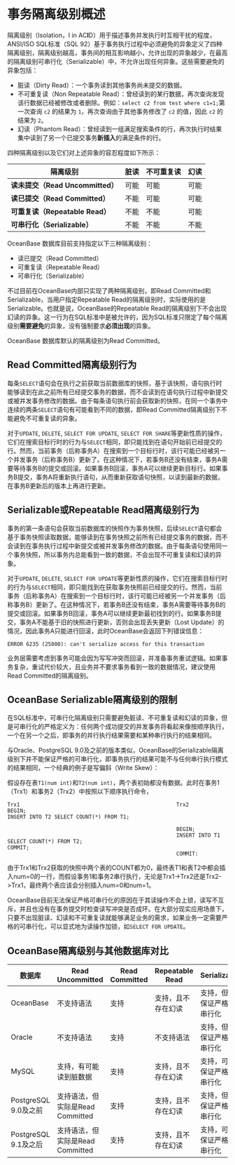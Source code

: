 # 事务隔离级别概述

隔离级别（Isolation，I in AC**I**D）用于描述事务并发执行时互相干扰的程度，ANSI/ISO SQL标准（SQL 92）基于事务执行过程中必须避免的异象定义了四种隔离级别，隔离级别越高，事务间的相互影响越小，允许出现的异象越少，在最高的隔离级别可串行化（Serializable）中，不允许出现任何异象。这些需要避免的异象包括：

* 脏读（Dirty Read）：一个事务读到其他事务尚未提交的数据。
* 不可重复读（Non Repeatable Read）：曾经读到的某行数据，再次查询发现该行数据已经被修改或者删除。例如：`select c2 from test where c1=1;`第一次查询 `c2` 的结果为 `1`，再次查询由于其他事务修改了 `c2` 的值，因此 `c2` 的结果为 `2`。
* 幻读（Phantom Read）：曾经读到一组满足搜索条件的行，再次执行时结果集中读到了另一个已提交事务**新插入**的满足条件的行。

四种隔离级别以及它们对上述异象的容忍程度如下所示：

|   隔离级别   | 脏读 | 不可重复读 | 幻读 |
|----------|----|-------|----|
| **读未提交（Read Uncommitted）** | 可能 | 可能 | 可能 |
| **读已提交（Read Committed）** | 不能 | 可能 | 可能 |
| **可重复读（Repeatable Read）** | 不能 | 不能 | 可能 |
| **可串行化（Serializable）** | 不能 | 不能 | 不能 |

OceanBase 数据库目前支持指定以下三种隔离级别：
  * 读已提交（Read Committed）
  * 可重复读（Repeatable Read）
  * 可串行化（Serializable）
 
不过目前在OceanBase内部只实现了两种隔离级别，即Read Committed和Serializable，当用户指定Repeatable Read的隔离级别时，实际使用的是Serializable。也就是说，OceanBase的Repeatable Read的隔离级别下不会出现幻读的异象。这一行为在SQL标准中是被允许的，因为SQL标准只限定了每个隔离级别**需要避免**的异象，没有强制要求**必须出现**的异象。

OceanBase 数据库默认的隔离级别为Read Committed。

## Read Committed隔离级别行为
每条`SELECT`语句会在执行之前获取当前数据库的快照，基于该快照，语句执行时能够读到在此之前所有已经提交事务的数据，而不会读到在语句执行过程中新提交或被并发事务修改的数据。由于每条语句执行前会获取新的快照，在同一个事务中连续的两条`SELECT`语句有可能看到不同的数据，即Read Committed隔离级别下不能避免不可重复读的异象。

对于`UPDATE`, `DELETE`, `SELECT FOR UPDATE`, `SELECT FOR SHARE`等更新性质的操作，它们在搜索目标行时的行为与`SELECT`相同，即只能找到在语句开始前已经提交的行。然而，当前事务（后称事务A）在搜索到一个目标行时，该行可能已经被另一个并发事务（后称事务B）更新了。在这种情况下，若事务B还没有结束，事务A需要等待事务B的提交或回滚。如果事务B回滚，事务A可以继续更新目标行。如果事务B提交，事务A将重新执行语句，从而重新获取语句快照，以读到最新的数据，在事务B更新后的版本上再进行更新。

## Serializable或Repeatable Read隔离级别行为
事务的第一条语句会获取当前数据库的快照作为事务快照，后续`SELECT`语句都会基于事务快照读取数据，能够读到在事务快照之前所有已经提交事务的数据，而不会读到在事务执行过程中新提交或被并发事务修改的数据。由于每条语句使用同一个事务快照，所以事务内总能看到一致的数据，不会出现不可重复读和幻读的异象。

对于`UPDATE`, `DELETE`, `SELECT FOR UPDATE`等更新性质的操作，它们在搜索目标行时的行为与`SELECT`相同，即只能找到在获取事务快照前已经提交的行。然而，当前事务（后称事务A）在搜索到一个目标行时，该行可能已经被另一个并发事务（后称事务B）更新了。在这种情况下，若事务B还没有结束，事务A需要等待事务B的提交或回滚。如果事务B回滚，事务A可以继续更新最初找到的行。如果事务B提交，事务A不能基于旧的快照进行更新，否则会出现丢失更新（Lost Update）的情况，因此事务A只能进行回滚，此时OceanBase会返回下列错误信息：
```
ERROR 6235 (25000): can't serialize access for this transaction
```
业务层需要考虑到事务可能会因为写写冲突而回滚，并准备事务重试逻辑。如果事务复杂，重试代价较大，且业务并不要求事务看到一致的数据情况，建议使用Read Committed的隔离级别。

## OceanBase Serializable隔离级别的限制
在SQL标准中，可串行化隔离级别只需要避免脏读、不可重复读和幻读的异象，但是可串行化的严格定义为：任何两个成功提交的并发事务将看起来像按顺序执行，一个在另一个之后，即事务的并行执行结果需要和某种串行执行的结果相同。

与Oracle、PostgreSQL 9.0及之前的版本类似，OceanBase的Serializable隔离级别下并不能保证严格的可串行化，即事务执行的结果可能不与任何串行执行模式的结果相同，一个经典的例子是写偏斜（Write Skew）：

假设存在表`T1(num int)`和`T2(num int)`，两个表初始都没有数据。此时在事务1（Trx1）和事务2（Trx2）中按照以下顺序执行命令，
```
Trx1                                                  Trx2
BEGIN;
INSERT INTO T2 SELECT COUNT(*) FROM T1;

                                                      BEGIN;
                                                      INSERT INTO T1 SELECT COUNT(*) FROM T2;
COMMIT;
                                                      COMMIT:
```
由于Trx1和Trx2获取的快照中两个表的COUNT都为0，最终表T1和表T2中都会插入num=0的一行，而假设事务1和事务2串行执行，无论是Trx1->Trx2还是Trx2->Trx1，最终两个表应该会分别插入num=0和num=1。

OceanBase目前无法保证严格可串行化的原因在于其读操作不会上锁，读写不互斥，并且也没有在事务提交时检查读写冲突是否成环。在大部分现实应用场景下，只要不出现脏读、幻读和不可重复读就能够满足业务的需求，如果业务一定需要严格的可串行化，可以显式地为读操作加锁，如`SELECT FOR UPDATE`。

## OceanBase隔离级别与其他数据库对比
|   数据库   | Read Uncommitted | Read Committed | Repeatable Read | Serializable |
|----------|----|-------|----|---|
| OceanBase | 不支持语法 | 支持 | 支持，且不存在幻读 | 支持，但不保证严格可串行化 |
| Oracle | 不支持语法 | 支持 | 不支持语法 | 支持，但不保证严格可串行化 |
| MySQL | 支持，有可能读到脏数据 | 支持 | 支持，且不存在幻读 | 支持，可以保证严格可串行化 |
| PostgreSQL 9.0及之前 | 支持语法，但实际是Read Committed | 支持 | 支持，且不存在幻读 | 支持，但不保证严格可串行化 |
| PostgreSQL 9.1及之后 | 支持语法，但实际是Read Committed | 支持 | 支持，且不存在幻读 | 支持，可以保证严格可串行化 |
